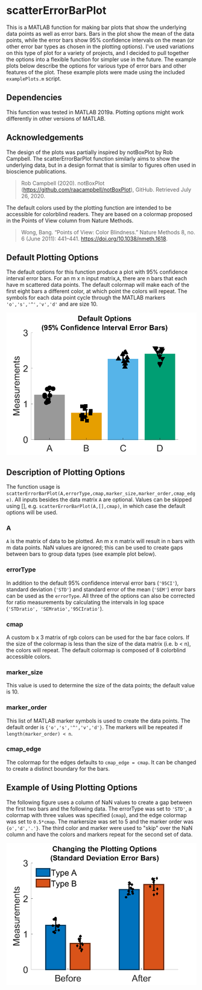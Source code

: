 # scatterErrorBarPlot
This is a MATLAB function for making bar plots that show the underlying data points as well as error bars.  Bars in the plot show the mean of the data points, while the error bars show 95% confidence intervals on the mean (or other error bar types as chosen in the plotting options).  I've used variations on this type of plot for a variety of projects, and I decided to pull together the options into a flexible function for simpler use in the future.  The example plots below describe the options for various type of error bars and other features of the plot.  These example plots were made using the included `examplePlots.m` script.

## Dependencies
This function was tested in MATLAB 2019a.  Plotting options might work differently in other versions of MATLAB.

## Acknowledgements
The design of the plots was partially inspired by notBoxPlot by Rob Campbell.  The scatterErrorBarPlot function similarly aims to show the underlying data, but in a design format that is similar to figures often used in bioscience publications.
> Rob Campbell (2020). notBoxPlot (https://github.com/raacampbell/notBoxPlot), GitHub. Retrieved July 26, 2020.

The default colors used by the plotting function are intended to be accessible for colorblind readers.  They are based on a colormap proposed in the Points of View column from Nature Methods.
> Wong, Bang. “Points of View: Color Blindness.” Nature Methods 8, no. 6 (June 2011): 441–441. https://doi.org/10.1038/nmeth.1618.

## Default Plotting Options
The default options for this function produce a plot with 95% confidence interval error bars.  For an m x n input matrix,`A`, there are n bars that each have m scattered data points. The default colormap will make each of the first eight bars a different color, at which point the colors will repeat.  The symbols for each data point cycle through the MATLAB markers `'o','s','^','v','d'` and are size 10.

![Figure made using the default plotting options](examplePlots/DefaultOptions.png)

## Description of Plotting Options
The function usage is `scatterErrorBarPlot(A,errorType,cmap,marker_size,marker_order,cmap_edge)`. All inputs besides the data matrix `A` are optional.  Values can be skipped using [], e.g. `scatterErrorBarPlot(A,[],cmap)`, in which case the default options will be used.

### A
`A` is the matrix of data to be plotted.  An m x n matrix will result in n bars with m data points.  NaN values are ignored; this can be used to create gaps between bars to group data types (see example plot below).

### errorType
In addition to the default 95% confidence interval error bars (`'95CI'`), standard deviation (`'STD'`) and standard error of the mean (`'SEM'`) error bars can be used as the `errorType`.  All three of the options can also be corrected for ratio measurements by calculating the intervals in log space (`'STDratio', 'SEMratio','95CIratio'`).

### cmap
A custom b x 3 matrix of rgb colors can be used for the bar face colors.  If the size of the colormap is less than the size of the data matrix (i.e. b < n), the colors will repeat.  The default colormap is composed of 8 colorblind accessible colors.

### marker_size
This value is used to determine the size of the data points; the default value is 10.

### marker_order
This list of MATLAB marker symbols is used to create the data points.  The default order is `{'o','s','^','v','d'}`.  The markers will be repeated if `length(marker_order) < n`.

### cmap_edge
The colormap for the edges defaults to `cmap_edge = cmap`.  It can be changed to create a distinct boundary for the bars.

## Example of Using Plotting Options
The following figure uses a column of NaN values to create a gap between the first two bars and the following data.  The errorType was set to `'STD'`, a colormap with three values was specified (`cmap`), and the edge colormap was set to `0.5*cmap`.  The markersize was set to 5 and the marker order was `{o','d','.'}`.  The third color and marker were used to "skip" over the NaN column and have the colors and markers repeat for the second set of data.

![Figure made with custom plotting options](examplePlots/PlottingOptions.png)
